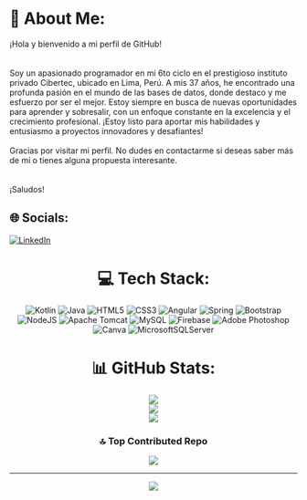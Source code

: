 # 💫 About Me:
¡Hola y bienvenido a mi perfil de GitHub!<br><br><br>Soy un apasionado programador en mi 6to ciclo en el prestigioso instituto privado Cibertec, ubicado en Lima, Perú. A mis 37 años, he encontrado una profunda pasión en el mundo de las bases de datos, donde destaco y me esfuerzo por ser el mejor. Estoy siempre en busca de nuevas oportunidades para aprender y sobresalir, con un enfoque constante en la excelencia y el crecimiento profesional. ¡Estoy listo para aportar mis habilidades y entusiasmo a proyectos innovadores y desafiantes!<br><br>Gracias por visitar mi perfil. No dudes en contactarme si deseas saber más de mí o tienes alguna propuesta interesante.<br><br><br>¡Saludos!

## 🌐 Socials:
[![LinkedIn](https://img.shields.io/badge/LinkedIn-%230077B5.svg?logo=linkedin&logoColor=white)](https://linkedin.com/in/ronaldurbanochavez) 
<div align="center">

# 💻 Tech Stack:

![Kotlin](https://img.shields.io/badge/kotlin-%237F52FF.svg?style=for-the-badge&logo=kotlin&logoColor=white) 
![Java](https://img.shields.io/badge/java-%23ED8B00.svg?style=for-the-badge&logo=openjdk&logoColor=white) 
![HTML5](https://img.shields.io/badge/html5-%23E34F26.svg?style=for-the-badge&logo=html5&logoColor=white) 
![CSS3](https://img.shields.io/badge/css3-%231572B6.svg?style=for-the-badge&logo=css3&logoColor=white) 
![Angular](https://img.shields.io/badge/angular-%23DD0031.svg?style=for-the-badge&logo=angular&logoColor=white) 
![Spring](https://img.shields.io/badge/spring-%236DB33F.svg?style=for-the-badge&logo=spring&logoColor=white) 
![Bootstrap](https://img.shields.io/badge/bootstrap-%238511FA.svg?style=for-the-badge&logo=bootstrap&logoColor=white) 
![NodeJS](https://img.shields.io/badge/node.js-6DA55F?style=for-the-badge&logo=node.js&logoColor=white) 
![Apache Tomcat](https://img.shields.io/badge/apache%20tomcat-%23F8DC75.svg?style=for-the-badge&logo=apache-tomcat&logoColor=black) 
![MySQL](https://img.shields.io/badge/mysql-4479A1.svg?style=for-the-badge&logo=mysql&logoColor=white) 
![Firebase](https://img.shields.io/badge/firebase-a08021?style=for-the-badge&logo=firebase&logoColor=ffcd34) 
![Adobe Photoshop](https://img.shields.io/badge/adobe%20photoshop-%2331A8FF.svg?style=for-the-badge&logo=adobe%20photoshop&logoColor=white) 
![Canva](https://img.shields.io/badge/Canva-%2300C4CC.svg?style=for-the-badge&logo=Canva&logoColor=white) 
![MicrosoftSQLServer](https://img.shields.io/badge/Microsoft%20SQL%20Server-CC2927?style=for-the-badge&logo=microsoft%20sql%20server&logoColor=white)

# 📊 GitHub Stats:
![](https://github-readme-stats.vercel.app/api?username=Ronalk35&theme=tokyonight&hide_border=false&include_all_commits=false&count_private=false)<br/>
![](https://github-readme-streak-stats.herokuapp.com/?user=Ronalk35&theme=tokyonight&hide_border=false)<br/>
![](https://github-readme-stats.vercel.app/api/top-langs/?username=Ronalk35&theme=tokyonight&hide_border=false&include_all_commits=false&count_private=false&layout=compact)

### 🔝 Top Contributed Repo
![](https://github-contributor-stats.vercel.app/api?username=Ronalk35&limit=5&theme=tokyonight&combine_all_yearly_contributions=true)

---
[![](https://visitcount.itsvg.in/api?id=Ronalk35&icon=1&color=6)](https://visitcount.itsvg.in)

</div>

<!-- Proudly created with GPRM ( https://gprm.itsvg.in ) -->
